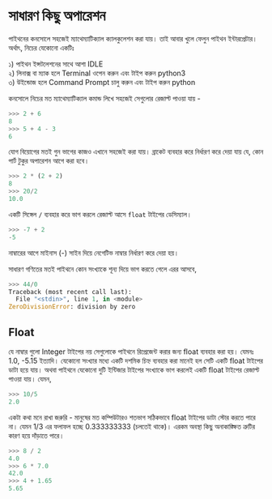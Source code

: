 # সাধারণ কিছু অপারেশন

পাইথনের কনসোলে সহজেই ম্যাথেম্যাটিক্যাল ক্যালকুলেশন করা যায়। তাই আবার খুলে ফেলুন পাইথন ইন্টারপ্রেটার। অর্থাৎ, নিচের যেকোনো একটিঃ

১\) পাইথন ইন্সটলেশনের সাথে আশা IDLE  
২\) লিনাক্স বা ম্যাক হলে Terminal ওপেন করুন এবং টাইপ করুন python3  
৩\) উইন্ডোজ হলে Command Prompt চালু করুন এবং টাইপ করুন python

কনসোলে নিচের মত ম্যাথেম্যাটিক্যাল কমান্ড লিখে সহজেই সেগুলোর রেজাল্ট পাওয়া যায় -

```python
>>> 2 + 6
8
>>> 5 + 4 - 3
6
```

যোগ বিয়োগের মতই গুন ভাগের কাজও এখানে সহজেই করা যায়। ব্রাকেট ব্যবহার করে নির্ধারণ করে দেয়া যায় যে, কোন পার্ট টুকুর অপারেশন আগে করা হবে।

```python
>>> 2 * (2 + 2)
8
>>> 20/2
10.0
```

একটি সিঙ্গেল `/` ব্যবহার করে ভাগ করলে রেজাল্ট আসে `float` টাইপের ডেসিম্যাল।

```python
>>> -7 + 2
-5
```

নাম্বারের আগে মাইনাস \(-\) সাইন দিয়ে নেগেটিভ নাম্বার নির্ধারণ করে দেয়া হয়।

সাধারণ গণিতের মতই পাইথনে কোন সংখ্যাকে শূন্য দিয়ে ভাগ করতে গেলে এরর আসবে,

```python
>>> 44/0
Traceback (most recent call last):
  File "<stdin>", line 1, in <module>
ZeroDivisionError: division by zero
```

## Float

যে নাম্বার গুলো Integer টাইপের নয় সেগুলোকে পাইথনে রিপ্রেজেন্ট করার জন্য float ব্যবহার করা হয়। যেমনঃ 1.0, -5.15 ইত্যাদি। যেকোনো সংখ্যার মধ্যে একটি দশমিক চিহ্ন ব্যবহার করা মানেই হল সেটি একটি float টাইপের ডাটা হয়ে যায়। অথবা পাইথনে যেকোনো দুটি ইন্টিজার টাইপের সংখ্যাকে ভাগ করলেই একটি float টাইপের রেজাল্ট পাওয়া যায়। যেমন,

```python
>>> 10/5
2.0
```

একটা কথা মনে রাখা জরুরি - মানুষের মত কম্পিউটারও শতভাগ সঠিকভাবে float টাইপের ডাটা স্টোর করতে পারে না। যেমন 1/3 এর ফলাফল হচ্ছে 0.333333333 \(চলতেই থাকে\)। এরকম অবস্থা কিছু অনাকাঙ্ক্ষিত ত্রুটির কারণ হয়ে দাঁড়াতে পারে।

```python
>>> 8 / 2
4.0
>>> 6 * 7.0
42.0
>>> 4 + 1.65
5.65
```

